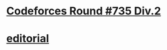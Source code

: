 # [Codeforces Round #735 Div.2](codeforces.com/contest/1554)


# [editorial](https://codeforces.com/blog/entry/93321)

